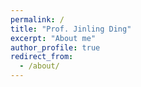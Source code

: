 ```yaml
---
permalink: /
title: "Prof. Jinling Ding"
excerpt: "About me"
author_profile: true
redirect_from: 
  - /about/
---
```

